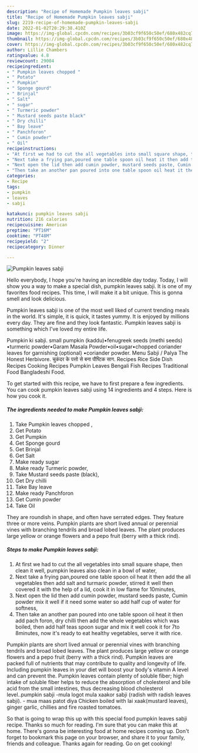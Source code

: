 ```yaml
---
description: "Recipe of Homemade Pumpkin leaves sabji"
title: "Recipe of Homemade Pumpkin leaves sabji"
slug: 2219-recipe-of-homemade-pumpkin-leaves-sabji
date: 2022-01-02T20:29:38.410Z
image: https://img-global.cpcdn.com/recipes/3b03cf9f650c50ef/680x482cq70/pumpkin-leaves-sabji-recipe-main-photo.jpg
thumbnail: https://img-global.cpcdn.com/recipes/3b03cf9f650c50ef/680x482cq70/pumpkin-leaves-sabji-recipe-main-photo.jpg
cover: https://img-global.cpcdn.com/recipes/3b03cf9f650c50ef/680x482cq70/pumpkin-leaves-sabji-recipe-main-photo.jpg
author: Lillie Chambers
ratingvalue: 4.8
reviewcount: 29004
recipeingredient:
- " Pumpkin leaves chopped "
- " Potato"
- " Pumpkin"
- " Sponge gourd"
- " Brinjal"
- " Salt"
- " sugar"
- " Turmeric powder"
- " Mustard seeds paste black"
- " Dry chilli"
- " Bay leave"
- " Panchforon"
- " Cumin powder"
- " Oil"
recipeinstructions:
- "At first we had to cut the all vegetables into small square shape, then clean it well, pumpkin leaves also clean in a bowl of water,"
- "Next take a frying pan,poured one table spoon oil heat it then add the all vegetables then add salt and turmaric powder, stirred it well then covered it with the help of a lid, cook it in low flame for 10minutes,"
- "Next open the lid then add cumin powder, mustard seeds paste, Cumin powder mix it well if it need some water so add half cup of water for softness,"
- "Then take an another pan poured into one table spoon oil heat it then add pach foron, dry chilli then add the whole vegetables which was boiled, then add half teas spoon sugar and mix it well cook it for 7to 8minutes, now it&#39;s ready to eat healthy vegetables, serve it with rice."
categories:
- Recipe
tags:
- pumpkin
- leaves
- sabji

katakunci: pumpkin leaves sabji 
nutrition: 216 calories
recipecuisine: American
preptime: "PT16M"
cooktime: "PT48M"
recipeyield: "2"
recipecategory: Dinner

---
```



![Pumpkin leaves sabji](https://img-global.cpcdn.com/recipes/3b03cf9f650c50ef/680x482cq70/pumpkin-leaves-sabji-recipe-main-photo.jpg)

Hello everybody, I hope you're having an incredible day today. Today, I will show you a way to make a special dish, pumpkin leaves sabji. It is one of my favorites food recipes. This time, I will make it a bit unique. This is gonna smell and look delicious.

Pumpkin leaves sabji is one of the most well liked of current trending meals in the world. It's simple, it is quick, it tastes yummy. It is enjoyed by millions every day. They are fine and they look fantastic. Pumpkin leaves sabji is something which I've loved my entire life.

Pumpkin ki sabji. small pumpkin (kaddu)•fenugreek seeds (methi seeds) •turmeric powder•Garam Masala Powder•oil•sugar•chopped coriander leaves for garnishing (optional) •coriander powder. Menu Sabji / Palya The Honest Herbivore. चुकंदर के पत्तो से बना पौष्टिक साग. Recipes Rice Side Dish Recipes Cooking Recipes Pumpkin Leaves Bengali Fish Recipes Traditional Food Bangladeshi Food.


To get started with this recipe, we have to first prepare a few ingredients. You can cook pumpkin leaves sabji using 14 ingredients and 4 steps. Here is how you cook it.

<!--inarticleads1-->

##### The ingredients needed to make Pumpkin leaves sabji:

1. Take  Pumpkin leaves chopped ,
1. Get  Potato
1. Get  Pumpkin
1. Get  Sponge gourd
1. Get  Brinjal
1. Get  Salt
1. Make ready  sugar
1. Make ready  Turmeric powder,
1. Take  Mustard seeds paste (black),
1. Get  Dry chilli
1. Take  Bay leave
1. Make ready  Panchforon
1. Get  Cumin powder
1. Take  Oil


They are roundish in shape, and often have serrated edges. They feature three or more veins. Pumpkin plants are short lived annual or perennial vines with branching tendrils and broad lobed leaves. The plant produces large yellow or orange flowers and a pepo fruit (berry with a thick rind). 

<!--inarticleads2-->

##### Steps to make Pumpkin leaves sabji:

1. At first we had to cut the all vegetables into small square shape, then clean it well, pumpkin leaves also clean in a bowl of water,
1. Next take a frying pan,poured one table spoon oil heat it then add the all vegetables then add salt and turmaric powder, stirred it well then covered it with the help of a lid, cook it in low flame for 10minutes,
1. Next open the lid then add cumin powder, mustard seeds paste, Cumin powder mix it well if it need some water so add half cup of water for softness,
1. Then take an another pan poured into one table spoon oil heat it then add pach foron, dry chilli then add the whole vegetables which was boiled, then add half teas spoon sugar and mix it well cook it for 7to 8minutes, now it&#39;s ready to eat healthy vegetables, serve it with rice.


Pumpkin plants are short lived annual or perennial vines with branching tendrils and broad lobed leaves. The plant produces large yellow or orange flowers and a pepo fruit (berry with a thick rind). Pumpkin leaves are packed full of nutrients that may contribute to quality and longevity of life. Including pumpkin leaves in your diet will boost your body&#39;s vitamin A level and can prevent the. Pumpkin leaves contain plenty of soluble fiber; high intake of soluble fiber helps to reduce the absorption of cholesterol and bile acid from the small intestines, thus decreasing blood cholesterol level..pumpkin sabji -mula logot mula xaakor sabji (radish with radish leaves sabji). - mua maas patot diya Chicken boiled with lai xaak(mustard leaves), ginger garlic, chillies and fire roasted tomatoes. 

So that is going to wrap this up with this special food pumpkin leaves sabji recipe. Thanks so much for reading. I'm sure that you can make this at home. There's gonna be interesting food at home recipes coming up. Don't forget to bookmark this page on your browser, and share it to your family, friends and colleague. Thanks again for reading. Go on get cooking!

